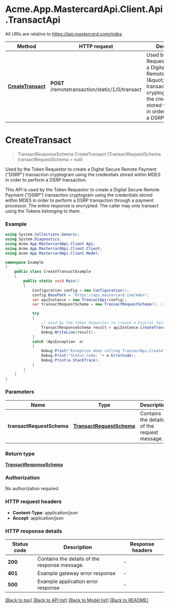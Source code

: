 # Acme.App.MastercardApi.Client.Api.TransactApi

All URIs are relative to *https://api.mastercard.com/mdes*

Method | HTTP request | Description
------------- | ------------- | -------------
[**CreateTransact**](TransactApi.md#createtransact) | **POST** /remotetransaction/static/1/0/transact | Used by the Token Requestor to create a Digital Secure Remote Payment (\&quot;DSRP\&quot;) transaction cryptogram using the credentials stored within MDES in order to perform a DSRP transaction.


<a name="createtransact"></a>
# **CreateTransact**
> TransactResponseSchema CreateTransact (TransactRequestSchema transactRequestSchema = null)

Used by the Token Requestor to create a Digital Secure Remote Payment (\"DSRP\") transaction cryptogram using the credentials stored within MDES in order to perform a DSRP transaction.

This API is used by the Token Requestor to create a Digital Secure Remote Payment (\"DSRP\") transaction cryptogram using the credentials stored within MDES in order to perform a DSRP transaction through a payment processor.  The entire response is encrypted. The caller may only transact using the Tokens belonging to them. 

### Example
```csharp
using System.Collections.Generic;
using System.Diagnostics;
using Acme.App.MastercardApi.Client.Api;
using Acme.App.MastercardApi.Client.Client;
using Acme.App.MastercardApi.Client.Model;

namespace Example
{
    public class CreateTransactExample
    {
        public static void Main()
        {
            Configuration config = new Configuration();
            config.BasePath = "https://api.mastercard.com/mdes";
            var apiInstance = new TransactApi(config);
            var transactRequestSchema = new TransactRequestSchema(); // TransactRequestSchema | Contains the details of the request message.  (optional) 

            try
            {
                // Used by the Token Requestor to create a Digital Secure Remote Payment (\"DSRP\") transaction cryptogram using the credentials stored within MDES in order to perform a DSRP transaction.
                TransactResponseSchema result = apiInstance.CreateTransact(transactRequestSchema);
                Debug.WriteLine(result);
            }
            catch (ApiException  e)
            {
                Debug.Print("Exception when calling TransactApi.CreateTransact: " + e.Message );
                Debug.Print("Status Code: "+ e.ErrorCode);
                Debug.Print(e.StackTrace);
            }
        }
    }
}
```

### Parameters

Name | Type | Description  | Notes
------------- | ------------- | ------------- | -------------
 **transactRequestSchema** | [**TransactRequestSchema**](TransactRequestSchema.md)| Contains the details of the request message.  | [optional] 

### Return type

[**TransactResponseSchema**](TransactResponseSchema.md)

### Authorization

No authorization required

### HTTP request headers

 - **Content-Type**: application/json
 - **Accept**: application/json

### HTTP response details
| Status code | Description | Response headers |
|-------------|-------------|------------------|
| **200** | Contains the details of the response message.  |  -  |
| **401** | Example gateway error response  |  -  |
| **500** | Example application error response  |  -  |

[[Back to top]](#) [[Back to API list]](../README.md#documentation-for-api-endpoints) [[Back to Model list]](../README.md#documentation-for-models) [[Back to README]](../README.md)

